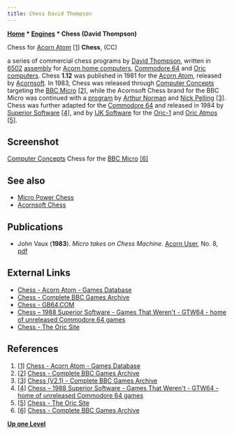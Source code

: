 ```yaml
---
title: Chess David Thompson
---
```

**[Home](Home "Home") * [Engines](Engines "Engines") * Chess (David Thompson)**

[](https://www.gamesdatabase.org/game/acorn-atom/chess) Chess for [Acorn Atom](Acorn_Atom "Acorn Atom") <a id="cite-note-1" href="#cite-ref-1">[1]</a>
**Chess**, (CC)

a series of commercial chess programs by [David Thompson](index.php?title=David_Thompson&action=edit&redlink=1 "David Thompson (page does not exist)"), written in [6502](6502 "6502") [assembly](Assembly "Assembly") for [Acorn home computers](https://en.wikipedia.org/wiki/Acorn_Computers),
[Commodore 64](Commodore_64 "Commodore 64") and [Oric computers](https://en.wikipedia.org/wiki/Oric). Chess **1.12** was published in 1981 for the [Acorn Atom](Acorn_Atom "Acorn Atom"), released by [Acornsoft](https://en.wikipedia.org/wiki/Acornsoft).
In 1983, Chess was released through [Computer Concepts](https://en.wikipedia.org/wiki/Xara) targeting the [BBC Micro](BBC_Micro "BBC Micro") <a id="cite-note-2" href="#cite-ref-2">[2]</a>,
while the Acornsoft Chess brand for the BBC Micro was continued with a [program](Acornsoft_Chess "Acornsoft Chess") by [Arthur Norman](Arthur_Norman "Arthur Norman") and [Nick Pelling](Nick_Pelling "Nick Pelling") <a id="cite-note-3" href="#cite-ref-3">[3]</a>. Chess was further adapted for the [Commodore 64](Commodore_64 "Commodore 64") and released in 1984 by [Superior Software](https://en.wikipedia.org/wiki/Superior_Software) <a id="cite-note-4" href="#cite-ref-4">[4]</a>, and by [IJK Software](https://fr.wikipedia.org/wiki/IJK_Software) for the [Oric-1](https://en.wikipedia.org/wiki/Oric#Oric-1) and [Oric Atmos](https://en.wikipedia.org/wiki/Oric#Oric_Atmos) <a id="cite-note-5" href="#cite-ref-5">[5]</a>.

## Screenshot

[](http://bbcmicro.co.uk/game.php?id=955)
[Computer Concepts](https://en.wikipedia.org/wiki/Xara) Chess for the [BBC Micro](BBC_Micro "BBC Micro") <a id="cite-note-6" href="#cite-ref-6">[6]</a>

## See also

- [Micro Power Chess](index.php?title=Micro_Power_Chess&action=edit&redlink=1 "Micro Power Chess (page does not exist)")
- [Acornsoft Chess](Acornsoft_Chess "Acornsoft Chess")

## Publications

- John Vaux (**1983**). *Micro takes on Chess Machine*. [Acorn User](https://en.wikipedia.org/wiki/Acorn_User), No. 8, [pdf](http://acorn.huininga.nl/pub/magazines/Acorn%20User/Acorn_User_Number_008_1983-03_Addison-Wesley_GB.pdf)

## External Links

- [Chess - Acorn Atom - Games Database](https://www.gamesdatabase.org/game/acorn-atom/chess)
- [Chess - Complete BBC Games Archive](http://bbcmicro.co.uk/game.php?id=955)
- [Chess - GB64.COM](http://www.gamebase64.com/game.php?id=17373&d=18&h=0)
- [Chess – 1988 Superior Software - Games That Weren't - GTW64 - home of unreleased Commodore 64 games](http://www.gamesthatwerent.com/gtw64/chess/)
- [Chess - The Oric Site](http://www.oric.org/software/chess__ijk_-59.html)

## References

1. <a id="cite-ref-1" href="#cite-note-1">[1]</a> [Chess - Acorn Atom - Games Database](https://www.gamesdatabase.org/game/acorn-atom/chess)
1. <a id="cite-ref-2" href="#cite-note-2">[2]</a> [Chess - Complete BBC Games Archive](http://bbcmicro.co.uk/game.php?id=955)
1. <a id="cite-ref-3" href="#cite-note-3">[3]</a> [Chess (V2.1) - Complete BBC Games Archive](http://bbcmicro.co.uk/game.php?id=924)
1. <a id="cite-ref-4" href="#cite-note-4">[4]</a> [Chess – 1988 Superior Software - Games That Weren't - GTW64 - home of unreleased Commodore 64 games](http://www.gamesthatwerent.com/gtw64/chess/)
1. <a id="cite-ref-5" href="#cite-note-5">[5]</a> [Chess - The Oric Site](http://www.oric.org/software/chess__ijk_-59.html)
1. <a id="cite-ref-6" href="#cite-note-6">[6]</a> [Chess - Complete BBC Games Archive](http://bbcmicro.co.uk/game.php?id=955)

**[Up one Level](Engines "Engines")**


